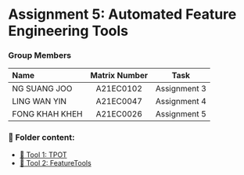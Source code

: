 # Assignment 5: Automated Feature Engineering Tools

### Group Members

| Name                                     | Matrix Number | Task |
| :---------------------------------------- | :-------------: | ------------- |
|NG SUANG JOO        | A21EC0102     | Assignment 3  |
|LING WAN YIN         | A21EC0047     | Assignment 4  |
|FONG KHAH KHEH         | A21EC0026   | Assignment 5    |


### 📂 Folder content:
* [📖 Tool 1: TPOT](https://colab.research.google.com/drive/1xHxu6eTcx0Pq94L0Kzw11UMXh2Nptdji?usp=sharing)
* [📖 Tool 2: FeatureTools](report.md)

